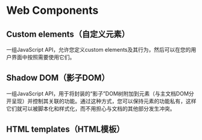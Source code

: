 # Web Components

## Custom elements（自定义元素）
一组JavaScript API，允许您定义custom elements及其行为，然后可以在您的用户界面中按照需要使用它们。

## Shadow DOM（影子DOM）
一组JavaScript API，用于将封装的“影子”DOM树附加到元素（与主文档DOM分开呈现）并控制其关联的功能。通过这种方式，您可以保持元素的功能私有，这样它们就可以被脚本化和样式化，而不用担心与文档的其他部分发生冲突。

## HTML templates（HTML模板） 
<template> 和 <slot> 元素使您可以编写不在呈现页面中显示的标记模板。然后它们可以作为自定义元素结构的基础被多次重用。
